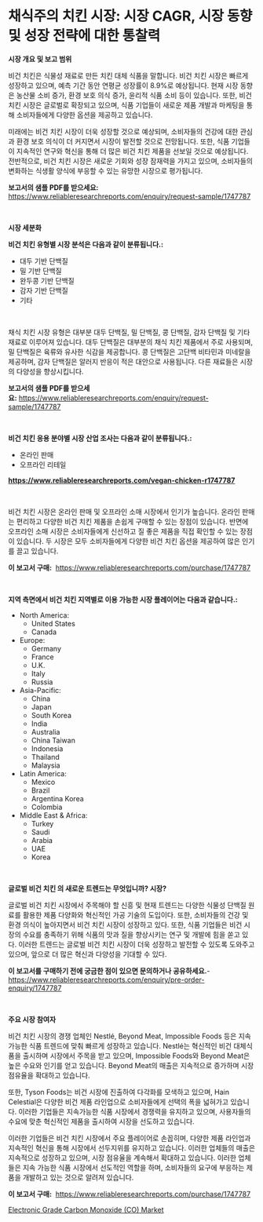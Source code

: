 <p><h1>채식주의 치킨 시장: 시장 CAGR, 시장 동향 및 성장 전략에 대한 통찰력</h1></p><p><strong>시장 개요 및 보고 범위</strong></p>
<p><p>비건 치킨은 식물성 재료로 만든 치킨 대체 식품을 말합니다. 비건 치킨 시장은 빠르게 성장하고 있으며, 예측 기간 동안 연평균 성장률이 8.9%로 예상됩니다. 현재 시장 동향은 농산물 소비 증가, 환경 보호 의식 증가, 윤리적 식품 소비 등이 있습니다. 또한, 비건 치킨 시장은 글로벌로 확장되고 있으며, 식품 기업들이 새로운 제품 개발과 마케팅을 통해 소비자들에게 다양한 옵션을 제공하고 있습니다.</p><p>미래에는 비건 치킨 시장이 더욱 성장할 것으로 예상되며, 소비자들의 건강에 대한 관심과 환경 보호 의식이 더 커지면서 시장이 발전할 것으로 전망됩니다. 또한, 식품 기업들이 지속적인 연구와 혁신을 통해 더 많은 비건 치킨 제품을 선보일 것으로 예상됩니다. 전반적으로, 비건 치킨 시장은 새로운 기회와 성장 잠재력을 가지고 있으며, 소비자들의 변화하는 식생활 양식에 부응할 수 있는 유망한 시장으로 평가됩니다.</p></p>
<p><strong>보고서의 샘플 PDF를 받으세요:</strong> <a href="https://www.reliableresearchreports.com/enquiry/request-sample/1747787">https://www.reliableresearchreports.com/enquiry/request-sample/1747787</a></p>
<p>&nbsp;</p>
<p><strong>시장 세분화</strong></p>
<p><strong>비건 치킨 유형별 시장 분석은 다음과 같이 분류됩니다.:</strong></p>
<p><ul><li>대두 기반 단백질</li><li>밀 기반 단백질</li><li>완두콩 기반 단백질</li><li>감자 기반 단백질</li><li>기타</li></ul></p>
<p>&nbsp;</p>
<p><p>채식 치킨 시장 유형은 대부분 대두 단백질, 밀 단백질, 콩 단백질, 감자 단백질 및 기타 재료로 이루어져 있습니다. 대두 단백질은 대부분의 채식 치킨 제품에서 주로 사용되며, 밀 단백질은 육류와 유사한 식감을 제공합니다. 콩 단백질은 고단백 비타민과 미네랄을 제공하며, 감자 단백질은 알러지 반응이 적은 대안으로 사용됩니다. 다른 재료들은 시장의 다양성을 향상시킵니다.</p></p>
<p><strong>보고서의 샘플 PDF를 받으세요:</strong>&nbsp;<a href="https://www.reliableresearchreports.com/enquiry/request-sample/1747787">https://www.reliableresearchreports.com/enquiry/request-sample/1747787</a></p>
<p>&nbsp;</p>
<p><strong> 비건 치킨 응용 분야별 시장 산업 조사는 다음과 같이 분류됩니다.:</strong></p>
<p><ul><li>온라인 판매</li><li>오프라인 리테일</li></ul></p>
<p><strong><a href="https://www.reliableresearchreports.com/vegan-chicken-r1747787">https://www.reliableresearchreports.com/vegan-chicken-r1747787</a></strong></p>
<p>&nbsp;</p>
<p><p>비건 치킨 시장은 온라인 판매 및 오프라인 소매 시장에서 인기가 높습니다. 온라인 판매는 편리하고 다양한 비건 치킨 제품을 손쉽게 구매할 수 있는 장점이 있습니다. 반면에 오프라인 소매 시장은 소비자들에게 신선하고 질 좋은 제품을 직접 확인할 수 있는 장점이 있습니다. 두 시장은 모두 소비자들에게 다양한 비건 치킨 옵션을 제공하여 많은 인기를 끌고 있습니다.</p></p>
<p><strong>이 보고서 구매:</strong>&nbsp; <a href="https://www.reliableresearchreports.com/purchase/1747787">https://www.reliableresearchreports.com/purchase/1747787</a></p>
<p>&nbsp;</p>
<p><strong>지역 측면에서 비건 치킨 지역별로 이용 가능한 시장 플레이어는 다음과 같습니다.:</strong></p>
<p><ul>
    <li>
        North America:
        <ul>
            <li>United States</li>
            <li>Canada</li>
        </ul>
    </li>
    <li>
        Europe:
        <ul>
            <li>Germany</li>
            <li>France</li>
            <li>U.K.</li>
            <li>Italy</li>
            <li>Russia</li>
        </ul>
    </li>
    <li>
        Asia-Pacific:
        <ul>
            <li>China</li>
            <li>Japan</li>
            <li>South Korea</li>
            <li>India</li>
            <li>Australia</li>
            <li>China Taiwan</li>
            <li>Indonesia</li>
            <li>Thailand</li>
            <li>Malaysia</li>
        </ul>
    </li>
    <li>
        Latin America:
        <ul>
            <li>Mexico</li>
            <li>Brazil</li>
            <li>Argentina Korea</li>
            <li>Colombia</li>
        </ul>
    </li>
    <li>
        Middle East & Africa:
        <ul>
            <li>Turkey</li>
            <li>Saudi</li>
            <li>Arabia</li>
            <li>UAE</li>
            <li>Korea</li>
        </ul>
    </li>
    </ul></p>
<p>&nbsp;</p>
<p><strong>글로벌 비건 치킨 의 새로운 트렌드는 무엇입니까? 시장?</strong></p>
<p><p>글로벌 비건 치킨 시장에서 주목해야 할 신흥 및 현재 트렌드는 다양한 식물성 단백질 원료를 활용한 제품 다양화와 혁신적인 가공 기술의 도입이다. 또한, 소비자들의 건강 및 환경 의식이 높아지면서 비건 치킨 시장이 성장하고 있다. 또한, 식품 기업들은 비건 시장의 수요를 충족하기 위해 식품의 맛과 질을 향상시키는 연구 및 개발에 힘을 쏟고 있다. 이러한 트렌드는 글로벌 비건 치킨 시장이 더욱 성장하고 발전할 수 있도록 도와주고 있으며, 앞으로 더 많은 혁신과 다양성을 기대할 수 있다.</p></p>
<p><strong>이 보고서를 구매하기 전에 궁금한 점이 있으면 문의하거나 공유하세요.</strong>- <a href="https://www.reliableresearchreports.com/enquiry/pre-order-enquiry/1747787">https://www.reliableresearchreports.com/enquiry/pre-order-enquiry/1747787</a></p>
<p>&nbsp;</p>
<p><strong>주요 시장 참여자</strong></p>
<p><p>비건 치킨 시장의 경쟁 업체인 Nestlé, Beyond Meat, Impossible Foods 등은 지속 가능한 식품 트렌드에 맞춰 빠르게 성장하고 있습니다. Nestlé는 혁신적인 비건 대체식품을 출시하며 시장에서 주목을 받고 있으며, Impossible Foods와 Beyond Meat은 높은 수요와 인기를 얻고 있습니다. Beyond Meat의 매출은 지속적으로 증가하며 시장 점유율을 확대하고 있습니다.</p><p>또한, Tyson Foods는 비건 시장에 진출하여 다각화를 모색하고 있으며, Hain Celestial은 다양한 비건 제품 라인업으로 소비자들에게 선택의 폭을 넓혀가고 있습니다. 이러한 기업들은 지속가능한 식품 시장에서 경쟁력을 유지하고 있으며, 사용자들의 수요에 맞춘 혁신적인 제품을 출시하여 시장을 선도하고 있습니다.</p><p>이러한 기업들은 비건 치킨 시장에서 주요 플레이어로 손꼽히며, 다양한 제품 라인업과 지속적인 혁신을 통해 시장에서 선두지위를 유지하고 있습니다. 이러한 업체들의 매출은 지속적으로 성장하고 있으며, 시장 점유율을 계속해서 확대하고 있습니다. 이러한 업체들은 지속 가능한 식품 시장에서 선도적인 역할을 하며, 소비자들의 요구에 부응하는 제품을 개발하고 있는 것으로 알려져 있습니다.</p></p>
<p><strong>이 보고서 구매:</strong>&nbsp;&nbsp;<a href="https://www.reliableresearchreports.com/purchase/1747787">https://www.reliableresearchreports.com/purchase/1747787</a></p>
<p><p><a href="https://cautious-neon-760.notion.site/Electronic-Grade-Carbon-Monoxide-CO-Market-The-Key-To-Successful-Business-Strategy-Forecast-Till--a44d3f6601b6437fae7c41f4edabc169">Electronic Grade Carbon Monoxide (CO) Market</a></p></p>